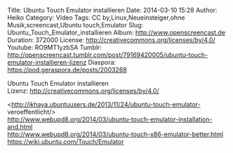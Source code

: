 Title: Ubuntu Touch Emulator installieren
Date: 2014-03-10 15:28
Author: Heiko
Category: Video
Tags: CC by,Linux,Neueinsteiger,ohne Musik,screencast,Ubuntu touch,Emulator
Slug: Ubuntu_Touch_Emulator_installieren
Album: http://www.openscreencast.de
Duration: 372000
License: http://creativecommons.org/licenses/by/4.0/
Youtube: RO9MT1yzbSA
Tumblr: http://openscreencast.tumblr.com/post/79169420005/ubuntu-touch-emulator-installieren-lizenz
Diaspora: https://pod.geraspora.de/posts/2003268

Ubuntu Touch Emulator installieren  
Lizenz: <http://creativecommons.org/licenses/by/4.0/>  
  
<http://ikhaya.ubuntuusers.de/2013/11/24/ubuntu-touch-emulator-
veroeffentlicht/>  
<http://www.webupd8.org/2014/03/ubuntu-touch-emulator-installation-and.html>  
<http://www.webupd8.org/2014/03/ubuntu-touch-x86-emulator-better.html>  
<https://wiki.ubuntu.com/Touch/Emulator>

